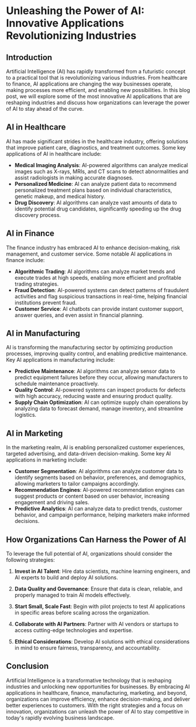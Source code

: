# Unleashing the Power of AI: Innovative Applications Revolutionizing Industries

## Introduction

Artificial Intelligence (AI) has rapidly transformed from a futuristic concept to a practical tool that is revolutionizing various industries. From healthcare to finance, AI applications are changing the way businesses operate, making processes more efficient, and enabling new possibilities. In this blog post, we will explore some of the most innovative AI applications that are reshaping industries and discuss how organizations can leverage the power of AI to stay ahead of the curve.

## AI in Healthcare

AI has made significant strides in the healthcare industry, offering solutions that improve patient care, diagnostics, and treatment outcomes. Some key applications of AI in healthcare include:

- **Medical Imaging Analysis**: AI-powered algorithms can analyze medical images such as X-rays, MRIs, and CT scans to detect abnormalities and assist radiologists in making accurate diagnoses.
- **Personalized Medicine**: AI can analyze patient data to recommend personalized treatment plans based on individual characteristics, genetic makeup, and medical history.
- **Drug Discovery**: AI algorithms can analyze vast amounts of data to identify potential drug candidates, significantly speeding up the drug discovery process.

## AI in Finance

The finance industry has embraced AI to enhance decision-making, risk management, and customer service. Some notable AI applications in finance include:

- **Algorithmic Trading**: AI algorithms can analyze market trends and execute trades at high speeds, enabling more efficient and profitable trading strategies.
- **Fraud Detection**: AI-powered systems can detect patterns of fraudulent activities and flag suspicious transactions in real-time, helping financial institutions prevent fraud.
- **Customer Service**: AI chatbots can provide instant customer support, answer queries, and even assist in financial planning.

## AI in Manufacturing

AI is transforming the manufacturing sector by optimizing production processes, improving quality control, and enabling predictive maintenance. Key AI applications in manufacturing include:

- **Predictive Maintenance**: AI algorithms can analyze sensor data to predict equipment failures before they occur, allowing manufacturers to schedule maintenance proactively.
- **Quality Control**: AI-powered systems can inspect products for defects with high accuracy, reducing waste and ensuring product quality.
- **Supply Chain Optimization**: AI can optimize supply chain operations by analyzing data to forecast demand, manage inventory, and streamline logistics.

## AI in Marketing

In the marketing realm, AI is enabling personalized customer experiences, targeted advertising, and data-driven decision-making. Some key AI applications in marketing include:

- **Customer Segmentation**: AI algorithms can analyze customer data to identify segments based on behavior, preferences, and demographics, allowing marketers to tailor campaigns accordingly.
- **Recommendation Engines**: AI-powered recommendation engines can suggest products or content based on user behavior, increasing engagement and driving sales.
- **Predictive Analytics**: AI can analyze data to predict trends, customer behavior, and campaign performance, helping marketers make informed decisions.

## How Organizations Can Harness the Power of AI

To leverage the full potential of AI, organizations should consider the following strategies:

1. **Invest in AI Talent**: Hire data scientists, machine learning engineers, and AI experts to build and deploy AI solutions.
   
2. **Data Quality and Governance**: Ensure that data is clean, reliable, and properly managed to train AI models effectively.

3. **Start Small, Scale Fast**: Begin with pilot projects to test AI applications in specific areas before scaling across the organization.

4. **Collaborate with AI Partners**: Partner with AI vendors or startups to access cutting-edge technologies and expertise.

5. **Ethical Considerations**: Develop AI solutions with ethical considerations in mind to ensure fairness, transparency, and accountability.

## Conclusion

Artificial Intelligence is a transformative technology that is reshaping industries and unlocking new opportunities for businesses. By embracing AI applications in healthcare, finance, manufacturing, marketing, and beyond, organizations can improve efficiency, enhance decision-making, and deliver better experiences to customers. With the right strategies and a focus on innovation, organizations can unleash the power of AI to stay competitive in today's rapidly evolving business landscape.
